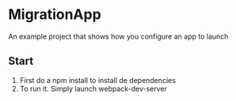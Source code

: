 # MigrationApp

An example project that shows how you configure an app to launch

## Start

1. First do a npm install to install de dependencies
2. To run it. Simply launch webpack-dev-server


